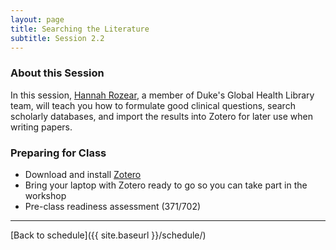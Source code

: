 ```yaml
---
layout: page
title: Searching the Literature
subtitle: Session 2.2
---
```


### About this Session

In this session, [Hannah Rozear](http://guides.library.duke.edu/global_health), a member of Duke's Global Health Library team, will teach you how to formulate good clinical questions, search scholarly databases, and import the results into Zotero for later use when writing papers. 

### Preparing for Class

* Download and install [Zotero](https://www.zotero.org/)
* Bring your laptop with Zotero ready to go so you can take part in the workshop
* Pre-class readiness assessment (371/702)


* * *

[Back to schedule]({{ site.baseurl }}/schedule/)